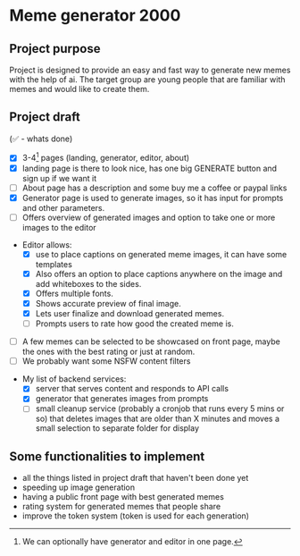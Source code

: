 # Meme generator 2000

## Project purpose
Project is designed to provide an easy and fast way to generate new memes with the help of ai.
The target group are young people that are familiar with memes and would like to create them.

## Project draft
(✅ - whats done)
- [x] 3-4[^1] pages (landing, generator, editor, about)
- [x] landing page is there to look nice, has one big GENERATE button and sign up if we want it
- [ ] About page has a description and some buy me a coffee or paypal links
- [x] Generator page is used to generate images, so it has input for prompts and other parameters.
- [ ] Offers overview of generated images and option to take one or more images to the editor
- Editor allows:
    - [x] use to place captions on generated meme images, it can have some templates
    - [x] Also offers an option to place captions anywhere on the image and add whiteboxes to the sides.
    - [x] Offers multiple fonts.
    - [x] Shows accurate preview of final image. 
    - [x] Lets user finalize and download generated memes.
    - [ ] Prompts users to rate how good the created meme is.
- [ ] A few memes can be selected to be showcased on front page, maybe the ones with the best rating or just at random.
- [ ] We probably want some NSFW content filters
- My list of backend services:
    - [x] server that serves content and responds to API calls
    - [x] generator that generates images from prompts 
    - [ ] small cleanup service (probably a cronjob that runs every 5 mins or so) that deletes images that are older
      than X minutes and moves a small selection to separate folder for display

## Some functionalities to implement
- all the things listed in project draft that haven't been done yet
- speeding up image generation
- having a public front page with best generated memes
- rating system for generated memes that people share
- improve the token system (token is used for each generation)

[^1]: We can optionally have generator and editor in one page.
